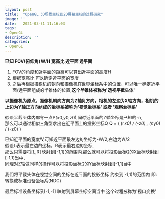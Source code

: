```yaml
---
layout: post
title:  "OpenGL 3D场景坐标到2D屏幕坐标的过程研究"
image: ''
date:   2021-03-31 11:16:03
tags:
- OpenGL
description: ''
categories: 
- OpenGL
---
```



**已知 FOV(俯仰角) W/H 宽高比  近平面  远平面**
1. FOV的角度和近平面的距离可以算出近平面的高度H
2. 根据宽高比 可以确定近平面的宽度
3. 之后再根据摄像机的朝向和摄像机在世界坐标系中的位置，可以唯一确定近平面/远平面组成的半锥体的位置,**这个半锥体被称为'透视平截头体'**  

**以摄像机为原点，摄像机朝向方向为Z轴负方向，相机的左边为X轴方向，相机的上边为Y轴正方向组成的坐标系被称为'视觉坐标系' 或者 '观察坐标系'**

假设平截头体内部有一点P(x0,y0,z0),同时近平面的Z轴坐标是已知的-n,  
那么可以通过相似三角型求出在近平面上的投影坐标Q
Q = ( (n*x0) / (-z0) , (n*y0) / (-z0) )

已知近平面的宽度W,可知近平面最左边的坐标为-W/2,右边为W/2  
假设L表示最左边的坐标，R表示最右边的坐标,  
那么只需要将[L,R] 映射到[-1,1]的范围内,那么就可以将投影坐标Q的X坐标映射到[-1,1]当中，  
同理对Z轴做同样的操作可以将投影坐标Q的Y坐标映射到[-1,1]当中  

我们将平截头体在视觉空间的坐标在近平面的投影坐标 约束到(-1,1)的范围内 即:转换成标准设备坐标系(NDC)

最后标准设备坐标系[-1,-1] 映射到屏幕坐标空间当中  这个过程被称为'视口变换'